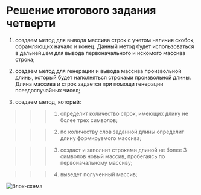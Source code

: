 # Решение итогового задания четверти

1. создаем метод для вывода массива строк с учетом наличия скобок, обрамляющих начало  и конец. Данный метод будет использоваться в дальнейшем для вывода первоначального и искомого массива строка;

2. создаем метод для генерации и вывода массива произвольной длины, который будет наполняться строками произвольной длины. Длина массива и строк задается при помощи генерации псевдослучайных чисел;

3. создаем метод, который: 

>>>1) определит количество строк, имеющих длину не более трех символов;

>>>2) по количеству слов заданной длины определит длину формируемого массива;

>>>3) создаст и заполнит строками длиной не более 3 символов новый массив, пробегаясь по первоначальному массиву;

>>>4) выведет полученный массив;

![блок-схема](C:\Users\PC\Desktop\Scheme.png)